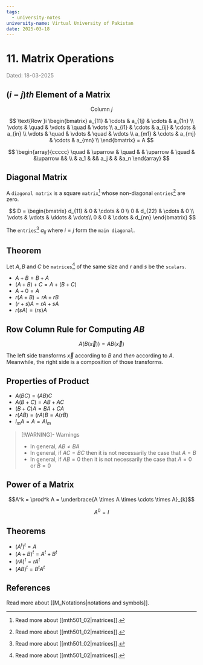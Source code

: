 ```yaml
---
tags:
  - university-notes
university-name: Virtual University of Pakistan
date: 2025-03-18
---
```


# 11. Matrix Operations

<span style="color: gray;">Dated: 18-03-2025</span>

## $(i - j)th$ Element of a Matrix

$$\text{Column }j$$

$$
\text{Row }i
\begin{bmatrix}
	a_{11} & \cdots & a_{1j} & \cdots & a_{1n} \\
	\vdots & \quad & \vdots & \quad & \vdots \\
	a_{i1} & \cdots & a_{ij} & \cdots & a_{in} \\
	\vdots & \quad & \vdots & \quad & \vdots \\
	a_{m1} & \cdots & a_{mj} & \cdots & a_{mn} \\
\end{bmatrix}
= A
$$

$$
\begin{array}{ccccc}
	\quad & \uparrow & \quad & & \uparrow & \quad & &\uparrow && \\
	& a_1 & && a_j & & &a_n
\end{array}
$$

## Diagonal Matrix

A `diagonal matrix` is a square `matrix`[^1] whose non-diagonal `entries`[^1] are zero.

$$
D = 
\begin{bmatrix}
	d_{11} & 0 & \cdots & 0 \\
	0 & d_{22} & \cdots & 0 \\
	\vdots & \vdots & \ddots & \vdots\\
	0 & 0 & \cdots & d_{nn}
\end{bmatrix}
$$

The `entries`[^1] $a_{ij}$ where $i = j$ form the `main diagonal`.

## Theorem

Let $A, B$ and $C$ be `matrices`[^1] of the same size and $r$ and $s$ be the `scalars`.

- $A + B = B + A$
- $(A + B) + C = A + (B + C)$
- $A + 0 = A$
- $r(A + B) = rA + rB$
- $(r + s)A = rA + sA$
- $r(sA) = (rs)A$

## Row Column Rule for Computing $AB$

$$A(B(\vec x)) = AB (\vec x)$$

The left side transforms $\vec x$ according to $B$ and _then_ according to $A$.  
Meanwhile, the right side is a composition of those transforms.

## Properties of Product

- $A(BC) = (AB)C$
- $A(B + C) = AB + AC$
- $(B + C)A = BA + CA$
- $r(AB) = (rA)B = A(rB)$
- $I_mA = A = AI_m$

> [!WARNING]- Warnings
> - In general, $AB \ne BA$
> - In general, if $AC = BC$ then it is not necessarily the case that $A = B$
> - In general, if $AB = 0$ then it is not necessarily the case that $A = 0$ or $B = 0$

## Power of a Matrix

$$A^k = \prod^k A = \underbrace{A \times A \times \cdots \times A}_{k}$$

$$A^0 = I$$

## Theorems

- $(A^t)^t = A$
- $(A + B)^t = A^t + B^t$
- $(rA)^t = r A^t$
- $(AB)^t = B^tA^t$

## References

Read more about [[M_Notations|notations and symbols]].

[^1]: Read more about [[mth501_02|matrices]].